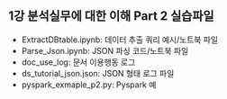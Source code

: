 ## 1강 분석실무에 대한 이해 Part 2 실습파일
- ExtractDBtable.ipynb: 데이터 추출 쿼리 예시/노트북 파일
- Parse_Json.ipynb: JSON 파싱 코드/노트북 파일
- doc_use_log: 문서 이용행동 로그
- ds_tutorial_json.json: JSON 형태 로그 파일
- pyspark_exmaple_p2.py: Pyspark 예
